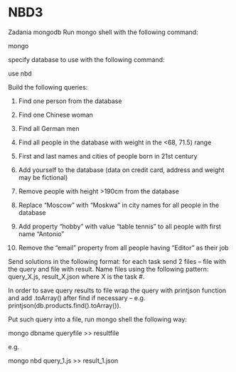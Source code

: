 # NBD3
Zadania mongodb
Run mongo shell with the following command:

mongo

specify database to use with the following command:

use nbd

Build the following queries:

1. Find one person from the database

2. Find one Chinese woman

3. Find all German men

4. Find all people in the database with weight in the <68, 71.5) range

5. First and last names and cities of people born in 21st century

6. Add yourself to the database (data on credit card, address and weight may be fictional)

7. Remove people with height >190cm from the database

8. Replace “Moscow” with “Moskwa” in city names for all people in the database

9. Add property “hobby” with value “table tennis” to all people with first name “Antonio”

10. Remove the “email” property from all people having “Editor” as their job

Send solutions in the following format: for each task send 2 files – file with the query and file with result. Name files using the following pattern: query_X.js, result_X.json where X is the task #.

In order to save query results to file wrap the query with printjson function and add .toArray() after find if necessary – e.g. printjson(db.products.find().toArray()).

Put such query into a file, run mongo shell the following way:

mongo dbname queryfile >> resultfile

e.g.

mongo nbd query_1.js >> result_1.json
